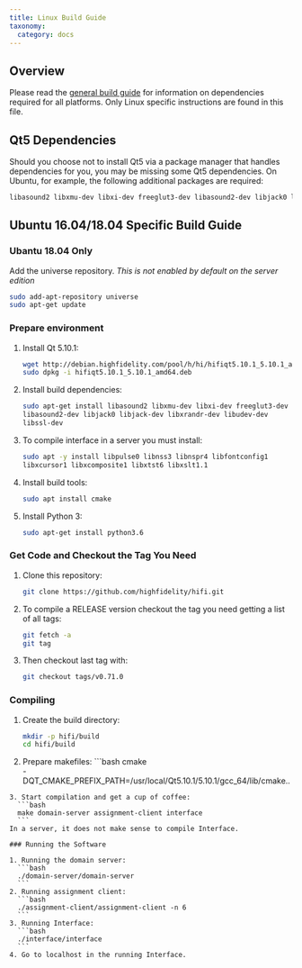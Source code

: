 ```yaml
---
title: Linux Build Guide
taxonomy:
  category: docs
---
```


## Overview

Please read the [general build guide](https://docs.highfidelity.com/build-guide/basic-build-guide) for information on dependencies required for all platforms. Only Linux specific instructions are found in this file.

## Qt5 Dependencies

Should you choose not to install Qt5 via a package manager that handles dependencies for you, you may be missing some Qt5 dependencies. On Ubuntu, for example, the following additional packages are required:

```bash
libasound2 libxmu-dev libxi-dev freeglut3-dev libasound2-dev libjack0 libjack-dev libxrandr-dev libudev-dev libssl-dev
```

## Ubuntu 16.04/18.04 Specific Build Guide

### Ubantu 18.04 Only
Add the universe repository. *This is not enabled by default on the server edition*
```bash
sudo add-apt-repository universe
sudo apt-get update
```

### Prepare environment
1. Install Qt 5.10.1:
	```bash
	wget http://debian.highfidelity.com/pool/h/hi/hifiqt5.10.1_5.10.1_amd64.deb
	sudo dpkg -i hifiqt5.10.1_5.10.1_amd64.deb
	```
2. Install build dependencies:
	```bash
	sudo apt-get install libasound2 libxmu-dev libxi-dev freeglut3-dev
	libasound2-dev libjack0 libjack-dev libxrandr-dev libudev-dev
	libssl-dev
	```
3. To compile interface in a server you must install:
	```bash
	sudo apt -y install libpulse0 libnss3 libnspr4 libfontconfig1
	libxcursor1 libxcomposite1 libxtst6 libxslt1.1
	```
4. Install build tools:
	```bash
	sudo apt install cmake
	```
5. Install Python 3:
	```bash
	sudo apt-get install python3.6
	```
### Get Code and Checkout the Tag You Need

1. Clone this repository:
	```bash
	git clone https://github.com/highfidelity/hifi.git
	```
2. To compile a RELEASE version checkout the tag you need getting a list of all tags:
	```bash
	git fetch -a
	git tag
	```
3. Then checkout last tag with:
	```bash
	git checkout tags/v0.71.0
	```
### Compiling

1. Create the build directory:
	```bash
	mkdir -p hifi/build
	cd hifi/build
	```
2. Prepare makefiles:
    	```bash
	cmake 		 
	-DQT_CMAKE_PREFIX_PATH=/usr/local/Qt5.10.1/5.10.1/gcc_64/lib/cmake..
  ```
3. Start compilation and get a cup of coffee:
	```bash
	make domain-server assignment-client interface
	```
In a server, it does not make sense to compile Interface.

### Running the Software

1. Running the domain server:
	```bash
	./domain-server/domain-server
	```
2. Running assignment client:
	```bash
	./assignment-client/assignment-client -n 6
	```
3. Running Interface:
	```bash
	./interface/interface
	```
4. Go to localhost in the running Interface.
